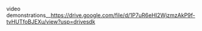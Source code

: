 video
demonstrations__https://drive.google.com/file/d/1P7uR6eHI2WjzmzAkP9f-tvHUTfoBJEXu/view?usp=drivesdk
